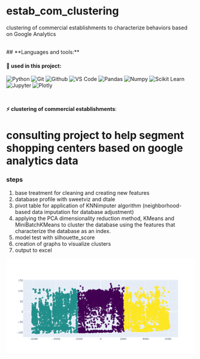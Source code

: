 # estab_com_clustering
clustering of commercial establishments to characterize behaviors based on Google Analytics

<br>
 ##  **Languages and tools:**

 #### 🎲 used in this project:
 ![Python](https://img.shields.io/badge/-Python-black?style=flat-square&logo=Python)
 ![Git](https://img.shields.io/badge/-Git-black?style=flat-square&logo=Git)
 ![Github](https://img.shields.io/badge/-Github-black?style=flat-square&logo=Github)
 ![VS Code](https://img.shields.io/badge/-VS%20Code-black?style=flat-square&logo=visual-studio-code)
 ![Pandas](https://img.shields.io/badge/-Pandas-black?style=flat-square&logo=Pandas)
 ![Numpy](https://img.shields.io/badge/-Numpy-black?style=flat-square&logo=Numpy)
 ![Scikit Learn](https://img.shields.io/badge/-Scikit%20Learn-black?style=flat-square&logo=scikit-learn)
 ![Jupyter](https://img.shields.io/badge/-Jupyter-black?style=flat-square&logo=Jupyter)
 ![Plotly](https://img.shields.io/badge/-Plotly-black?style=flat-square&logo=Plotly)

 <br>

<b> ⚡ clustering of commercial establishments</b>:
  # consulting project to help segment shopping centers based on google analytics data
   ### steps
   1. base treatment for cleaning and creating new features
   2. database profile with sweetviz and dtale
   3. pivot table for application of KNNimputer algorithm (neighborhood-based data imputation for database adjustment) 
   4. applying the PCA dimensionality reduction method, KMeans and MiniBatchKMeans to cluster the database using the features that characterize the database as an index.
   5. model test with silhouette_score
   6. creation of graphs to visualize clusters
   7. output to excel

 ![cluster_graf](newplot.png)
  


